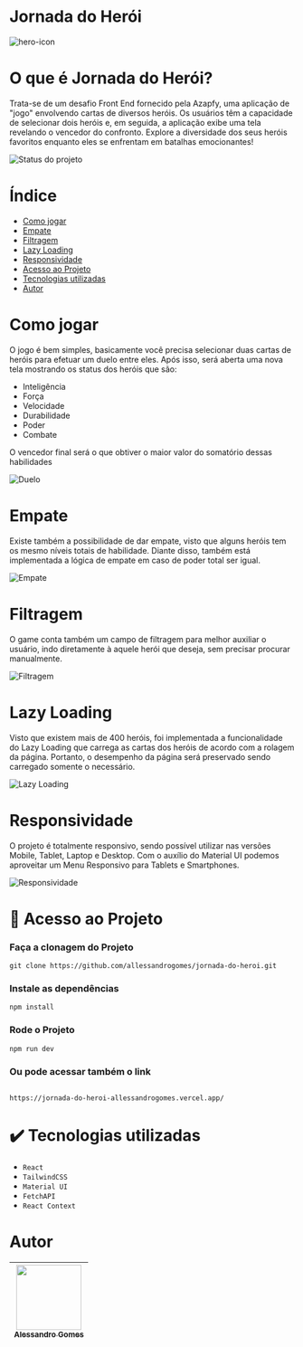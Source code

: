 # Jornada do Herói
![hero-icon](https://github.com/allessandrogomes/jornada-do-heroi/assets/112139213/cdb5ea92-1dc2-43a2-8e37-11db9b0e9195)

# O que é Jornada do Herói?
Trata-se de um desafio Front End fornecido pela Azapfy, uma aplicação de "jogo" envolvendo cartas de diversos heróis. Os usuários têm a capacidade de selecionar dois heróis e, em seguida, a aplicação exibe uma tela revelando o vencedor do confronto. Explore a diversidade dos seus heróis favoritos enquanto eles se enfrentam em batalhas emocionantes!

![Status do projeto](https://img.shields.io/badge/STATUS-FINALIZADO-green)

# Índice

- [Como jogar](#como-jogar)
- [Empate](#empate)
- [Filtragem](#filtragem)
- [Lazy Loading](#lazy-loading)
- [Responsividade](#responsividade)
- [Acesso ao Projeto](#file_folder-acesso-ao-projeto)
- [Tecnologias utilizadas](#heavy_check_mark-tecnologias-utilizadas)
- [Autor](#autor)

# Como jogar
O jogo é bem simples, basicamente você precisa selecionar duas cartas de heróis para efetuar um duelo entre eles. Após isso, será aberta uma nova tela mostrando os status dos heróis que são:
- Inteligência
- Força
- Velocidade
- Durabilidade
- Poder
- Combate

O vencedor final será o que obtiver o maior valor do somatório dessas habilidades

![Duelo](https://github.com/allessandrogomes/jornada-do-heroi/assets/112139213/aeee8f9d-5f30-47b3-b249-a958b85f7944)

# Empate
Existe também a possibilidade de dar empate, visto que alguns heróis tem os mesmo níveis totais de habilidade. Diante disso, também está implementada a lógica de empate em caso de poder total ser igual.

![Empate](https://github.com/allessandrogomes/jornada-do-heroi/assets/112139213/5f05c471-a554-429f-8ad5-a802bae11fc6)

# Filtragem
O game conta também um campo de filtragem para melhor auxiliar o usuário, indo diretamente à aquele herói que deseja, sem precisar procurar manualmente.

![Filtragem](https://github.com/allessandrogomes/jornada-do-heroi/assets/112139213/98e23221-378e-4db2-9a0c-3a73eea41adb)

# Lazy Loading
Visto que existem mais de 400 heróis, foi implementada a funcionalidade do Lazy Loading que carrega as cartas dos heróis de acordo com a rolagem da página. Portanto, o desempenho da página será preservado sendo carregado somente o necessário.

![Lazy Loading](https://github.com/allessandrogomes/jornada-do-heroi/assets/112139213/10b7b836-1139-4e0e-8126-7a82b2edb747)

# Responsividade
O projeto é totalmente responsivo, sendo possível utilizar nas versões Mobile, Tablet, Laptop e Desktop. Com o auxílio do Material UI podemos aproveitar um Menu Responsivo para Tablets e Smartphones.

![Responsividade](https://github.com/allessandrogomes/jornada-do-heroi/assets/112139213/bb702db0-101b-4912-a5c1-e21617ce4d4e)

# :file_folder: Acesso ao Projeto

<h3>Faça a clonagem do Projeto</h3>

```
git clone https://github.com/allessandrogomes/jornada-do-heroi.git
```

<h3>Instale as dependências</h3>

```
npm install
```

<h3>Rode o Projeto</h3>

```
npm run dev
```

<h3>Ou pode acessar também o link</h3>

```![Duelo](https://github.com/allessandrogomes/jornada-do-heroi/assets/112139213/22225836-5c18-4345-bea6-18a7bb5605b8)

https://jornada-do-heroi-allessandrogomes.vercel.app/
```

# :heavy_check_mark: Tecnologias utilizadas

- ``React``
- ``TailwindCSS``
- ``Material UI``
- ``FetchAPI``
- ``React Context``

# Autor

| [<img loading="lazy" src="https://github.com/allessandrogomes.png" width=115><br><sub>Alessandro Gomes</sub>](https://github.com/allessandrogomes) |
| :---: |
